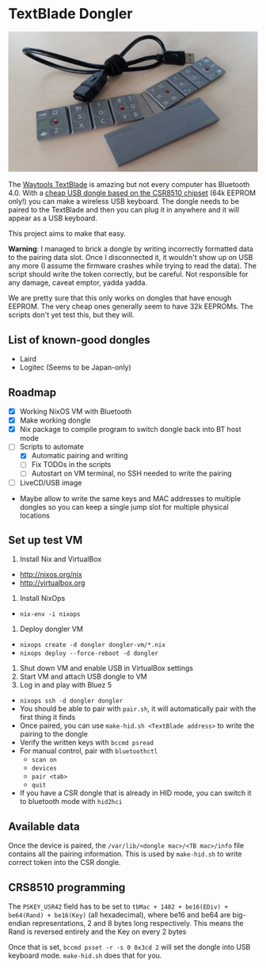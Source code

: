 TextBlade Dongler
===

![TB and CSR8510 dongle](doc/TB%20and%20CSR8510%20dongle.jpg)

The [Waytools TextBlade](http://waytools.com) is amazing but not every computer has Bluetooth 4.0. With a [cheap USB dongle based on the CSR8510 chipset](https://www.google.com/search?q=buy%20csr8510) (64k EEPROM only!) you can make a wireless USB keyboard. The dongle needs to be paired to the TextBlade and then you can plug it in anywhere and it will appear as a USB keyboard.

This project aims to make that easy.

**Warning**: I managed to brick a dongle by writing incorrectly formatted data to the pairing data slot. Once I disconnected it, it wouldn't show up on USB any more (I assume the firmware crashes while trying to read the data). The script should write the token correctly, but be careful. Not responsible for any damage, caveat emptor, yadda yadda.

We are pretty sure that this only works on dongles that have enough EEPROM. The very cheap ones generally seem to have 32k EEPROMs. The scripts don't yet test this, but they will.

List of known-good dongles
---
* Laird
* Logitec (Seems to be Japan-only)

Roadmap
---
* [x] Working NixOS VM with Bluetooth
* [x] Make working dongle
* [x] Nix package to compile program to switch dongle back into BT host mode
* [ ] Scripts to automate
  * [x] Automatic pairing and writing
  * [ ] Fix TODOs in the scripts
  * [ ] Autostart on VM terminal, no SSH needed to write the pairing
* [ ] LiveCD/USB image
* Maybe allow to write the same keys and MAC addresses to multiple dongles so you can keep a single jump slot for multiple physical locations

Set up test VM
---
1. Install Nix and VirtualBox
  * http://nixos.org/nix
  * http://virtualbox.org
1. Install NixOps
  * `nix-env -i nixops`
1. Deploy dongler VM
  * `nixops create -d dongler dongler-vm/*.nix`
  * `nixops deploy --force-reboot -d dongler`
1. Shut down VM and enable USB in VirtualBox settings
1. Start VM and attach USB dongle to VM
1. Log in and play with Bluez 5
  * `nixops ssh -d dongler dongler`
  * You should be able to pair with `pair.sh`, it will automatically pair with the first thing it finds
  * Once paired, you can use `make-hid.sh <TextBlade address>` to write the pairing to the dongle
  * Verify the written keys with `bccmd psread`
  * For manual control, pair with `bluetoothctl`
    * `scan on`
    * `devices`
    * `pair <tab>`
    * `quit`
  * If you have a CSR dongle that is already in HID mode, you can switch it to bluetooth mode with `hid2hci`

Available data
---
Once the device is paired, the `/var/lib/<dongle mac>/<TB mac>/info` file contains all the pairing information. This is used by `make-hid.sh` to write correct token into the CSR dongle.

CRS8510 programming
---
The `PSKEY_USR42` field has to be set to `tbMac + 1482 + be16(EDiv) + be64(Rand) + be16(Key)` (all hexadecimal), where be16 and be64 are big-endian representations, 2 and 8 bytes long respectively. This means the Rand is reversed entirely and the Key on every 2 bytes

Once that is set, `bccmd psset -r -s 0 0x3cd 2` will set the dongle into USB keyboard mode. `make-hid.sh` does that for you.
